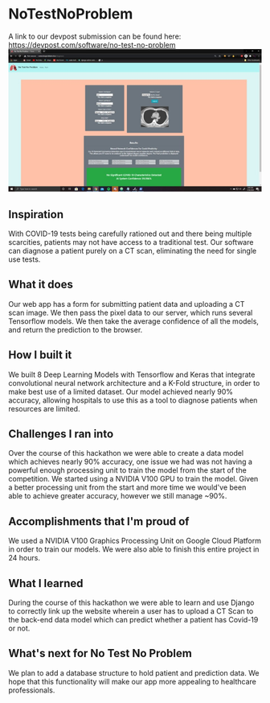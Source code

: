# NoTestNoProblem
A link to our devpost submission can be found here: https://devpost.com/software/no-test-no-problem
![](website.jpg)
## Inspiration
With COVID-19 tests being carefully rationed out and there being multiple scarcities, patients may not have access to a traditional test. Our software can diagnose a patient purely on a CT scan, eliminating the need for single use tests.
## What it does
Our web app has a form for submitting patient data and uploading a CT scan image. We then pass the pixel data to our server, which runs several Tensorflow models. We then take the average confidence of all the models, and return the prediction to the browser. 
## How I built it
We built 8 Deep Learning Models with Tensorflow and Keras that integrate convolutional neural network architecture and a K-Fold structure, in order to make best use of a limited dataset. Our model achieved nearly 90% accuracy, allowing hospitals to use this as a tool to diagnose patients when resources are limited.
## Challenges I ran into
Over the course of this hackathon we were able to create a data model which achieves nearly 90% accuracy, one issue we had was not having a powerful enough processing unit to train the model from the start of the competition. We started using a NVIDIA V100 GPU to train the model. Given a better processing unit from the start and more time we would've been able to achieve greater accuracy, however we still manage ~90%.
## Accomplishments that I'm proud of
We used a NVIDIA V100 Graphics Processing Unit on Google Cloud Platform in order to train our models. We were also able to finish this entire project in 24 hours.
## What I learned
During the course of this hackathon we were able to learn and use Django to correctly link up the website wherein a user has to upload a CT Scan to the back-end data model which can predict whether a patient has Covid-19 or not. 
## What's next for No Test No Problem
We plan to add a database structure to hold patient and prediction data. We hope that this functionality will make our app more appealing to healthcare professionals.

